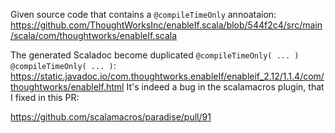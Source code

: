Given source code that contains a `@compileTimeOnly` annoataion: https://github.com/ThoughtWorksInc/enableIf.scala/blob/544f2c4/src/main/scala/com/thoughtworks/enableIf.scala

The generated Scaladoc become duplicated `@compileTimeOnly( ... ) @compileTimeOnly( ... )`: https://static.javadoc.io/com.thoughtworks.enableIf/enableif_2.12/1.1.4/com/thoughtworks/enableIf.html
It's indeed a bug in the scalamacros plugin, that I fixed in this PR:

https://github.com/scalamacros/paradise/pull/91

